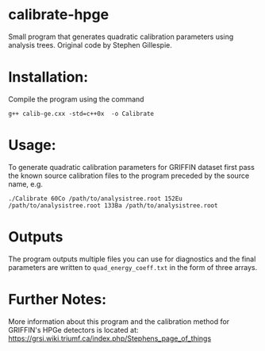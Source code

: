 # calibrate-hpge
Small program that generates quadratic calibration parameters using analysis trees. Original code by Stephen Gillespie.

# Installation:
Compile the program using the command
```
g++ calib-ge.cxx -std=c++0x  -o Calibrate
```

# Usage: 
To generate quadratic calibration parameters for GRIFFIN dataset first pass the known source calibration files to the program preceded by the source name, e.g. 
```
./Calibrate 60Co /path/to/analysistree.root 152Eu /path/to/analysistree.root 133Ba /path/to/analysistree.root
```
# Outputs
The program outputs multiple files you can use for diagnostics and the final parameters are written to ```quad_energy_coeff.txt``` in the form of three arrays. 

# Further Notes:
More information about this program and the calibration method for GRIFFIN's HPGe detectors is located at: https://grsi.wiki.triumf.ca/index.php/Stephens_page_of_things
